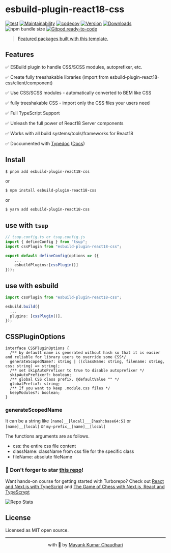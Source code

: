 # esbuild-plugin-react18-css

[![test](https://github.com/react18-tools/esbuild-plugin-react18-css/actions/workflows/test.yml/badge.svg)](https://github.com/react18-tools/esbuild-plugin-react18-css/actions/workflows/test.yml) [![Maintainability](https://api.codeclimate.com/v1/badges/4a09ba9315f3296c1524/maintainability)](https://codeclimate.com/github/react18-tools/esbuild-plugin-react18-css/maintainability) [![codecov](https://codecov.io/gh/react18-tools/esbuild-plugin-react18-css/graph/badge.svg)](https://codecov.io/gh/react18-tools/esbuild-plugin-react18-css) [![Version](https://img.shields.io/npm/v/esbuild-plugin-react18-css.svg?colorB=green)](https://www.npmjs.com/package/esbuild-plugin-react18-css) [![Downloads](https://img.jsdelivr.com/img.shields.io/npm/d18m/esbuild-plugin-react18-css.svg)](https://www.npmjs.com/package/esbuild-plugin-react18-css) ![npm bundle size](https://img.shields.io/bundlephobia/minzip/esbuild-plugin-react18-css) [![Gitpod ready-to-code](https://img.shields.io/badge/Gitpod-ready--to--code-blue?logo=gitpod)](https://gitpod.io/from-referrer/)

> [Featured packages built with this template.](./FEATURED.md)

## Features

✅ ESBuild plugin to handle CSS/SCSS modules, autoprefixer, etc.

✅ Create fully treeshakable libraries (import from esbuild-plugin-react18-css/client/component)

✅ Use CSS/SCSS modules - automatically converted to BEM like CSS

✅ fully treeshakable CSS - import only the CSS files your users need

✅ Full TypeScript Support

✅ Unleash the full power of React18 Server components

✅ Works with all build systems/tools/frameworks for React18

✅ Doccumented with [Typedoc](https://react18-tools.github.io/esbuild-plugin-react18-css) ([Docs](https://react18-tools.github.io/esbuild-plugin-react18-css))

## Install

```bash
$ pnpm add esbuild-plugin-react18-css
```

or

```bash
$ npm install esbuild-plugin-react18-css
```

or

```bash
$ yarn add esbuild-plugin-react18-css
```

## use with `tsup`

```ts
// tsup.config.ts or tsup.config.js
import { defineConfig } from "tsup";
import cssPlugin from "esbuild-plugin-react18-css";

export default defineConfig(options => ({
    ...
    esbuildPlugins:[cssPlugin()]
}));
```

## use with esbuild

```ts
import cssPlugin from "esbuild-plugin-react18-css";

esbuild.build({
  ...
  plugins: [cssPlugin()],
});
```

## CSSPluginOptions

```tsx
interface CSSPluginOptions {
  /** by default name is generated without hash so that it is easier and reliable for library users to override some CSS*/
  generateScopedName?: string | ((className: string, filename: string, css: string) => string);
  /** set skipAutoPrefixer to true to disable autoprefixer */
  skipAutoPrefixer?: boolean;
  /** global CSS class prefix. @defaultValue "" */
  globalPrefix?: string;
  /** If you want to keep .module.css files */
  keepModules?: boolean;
}
```

### generateScopedName

It can be a string like `[name]__[local]___[hash:base64:5]` or `[name]__[local]` or `my-prefix__[name]__[local]`

The functions arguments are as follows.

- css: the entire css file content
- className: className from css file for the specific class
- fileName: absolute fileName

### 🤩 Don't forger to star [this repo](https://github.com/react18-tools/esbuild-plugin-react18-css)!

Want hands-on course for getting started with Turborepo? Check out [React and Next.js with TypeScript](https://mayank-chaudhari.vercel.app/courses/react-and-next-js-with-typescript) and [The Game of Chess with Next.js, React and TypeScrypt](https://www.udemy.com/course/game-of-chess-with-nextjs-react-and-typescrypt/?referralCode=851A28F10B254A8523FE)

![Repo Stats](https://repobeats.axiom.co/api/embed/b9f60aadc635649d8a66039094bcb26b5ccea1c1.svg "Repobeats analytics image")

## License

Licensed as MIT open source.

<hr />

<p align="center" style="text-align:center">with 💖 by <a href="https://mayank-chaudhari.vercel.app" target="_blank">Mayank Kumar Chaudhari</a></p>
